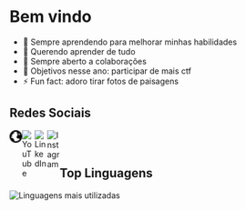 # Bem vindo
- 🔭 Sempre aprendendo para melhorar minhas habilidades
- 🌱 Querendo aprender de tudo
- 👯 Sempre aberto a colaborações 
- 🥅 Objetivos nesse ano: participar de mais ctf
- ⚡ Fun fact: adoro tirar fotos de paisagens <!--tentar deixar aleatório com varias coisas-->

<!--Redes Sociais -->

## Redes Sociais
[<img align="left" alt="site" width="22px" src="https://raw.githubusercontent.com/iconic/open-iconic/master/svg/globe.svg" />][website]
[<img align="left" alt="YouTube" width="22px" src="https://cdn.jsdelivr.net/npm/simple-icons@v3/icons/youtube.svg" />][youtube]
[<img align="left" alt="LinkedIn" width="22px" src="https://cdn.jsdelivr.net/npm/simple-icons@v3/icons/linkedin.svg" />][linkedin]
[<img align="left" alt="Instagram" width="22px" src="https://cdn.jsdelivr.net/npm/simple-icons@v3/icons/instagram.svg" />][instagram]
</br>
</br>

<!--Stats 

## Stats
(https://github-readme-stats.vercel.app/api?username=Rafael-Zamith&theme=dark&show_icons=true&hide=stars,contribs&include_all_commits=true&count_private=true)-->


<!--Langs-->

## Top Linguagens

<img align="left" alt="Linguagens mais utilizadas" src="https://github-readme-stats.vercel.app/api/top-langs/?username=Rafael-Zamith&layout=compact&theme=dark&hide_border=true"/>



<!--Ref-->
[website]: https://dorime.moo.com/index.html
[instagram]: https://instagram.com/zamith.rafa/
[linkedin]: https://linkedin.com/in/rafael-zamith-silva/
[youtube]: https://www.youtube.com/channel/UC4p8QbYA9-l-SN6KyW35CtQ